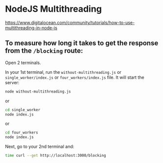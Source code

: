 # NodeJS Multithreading

https://www.digitalocean.com/community/tutorials/how-to-use-multithreading-in-node-js

## To measure how long it takes to get the response from the `/blocking` route:


Open 2 terminals.

In your 1st terminal, run the `without-multithreading.js` or `single_worker/index.js` or `four_workers/index.js` file. It will start the server:

```sh
node without-multithreading.js
```
or
```sh
cd single_worker
node index.js
```
or
```sh
cd four_workers
node index.js
```

Next, go to your 2nd terminal and:

```sh
time curl --get http://localhost:3000/blocking
```
